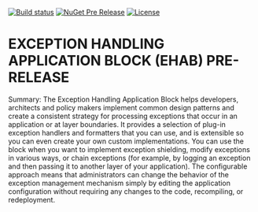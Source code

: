 [![Build status](https://ci.appveyor.com/api/projects/status/ren9ty2adpi85med/branch/master?svg=true)](https://ci.appveyor.com/project/EnterpriseLibrary/exception-handling-application-block/branch/master)
[![NuGet Pre Release](https://img.shields.io/nuget/vpre/EnterpriseLibrary.ExceptionHandling.NetCore.svg)](https://www.nuget.org/packages/EnterpriseLibrary.ExceptionHandling.NetCore)
[![License](https://img.shields.io/badge/license-apache%202.0-60C060.svg)](https://github.com/EnterpriseLibrary/exception-handling-application-block/blob/master/LICENSE)


# EXCEPTION HANDLING APPLICATION BLOCK (EHAB) PRE-RELEASE

Summary: The Exception Handling Application Block helps developers, architects and policy makers implement common design patterns and create a consistent strategy for processing exceptions that occur in an application or at layer boundaries. It provides a selection of plug-in exception handlers and formatters that you can use, and is extensible so you can even create your own custom implementations. You can use the block when you want to implement exception shielding, modify exceptions in various ways, or chain exceptions (for example, by logging an exception and then passing it to another layer of your application). The configurable approach means that administrators can change the behavior of the exception management mechanism simply by editing the application configuration without requiring any changes to the code, recompiling, or redeployment.
